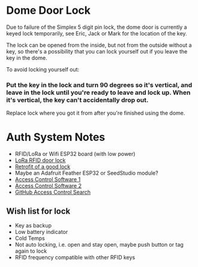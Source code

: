 # Dome Door Lock

Due to failure of the Simplex 5 digit pin lock, the dome door is currently a keyed lock temporarily, see Eric, Jack or Mark for the location of the key.

The lock can be opened from the inside, but not from the outside without a key, so there's a possibility that you can lock yourself out if you leave the key in the dome.

To avoid locking yourself out:

### Put the key in the lock and turn 90 degrees so it's vertical, and leave in the lock until you're ready to leave and lock up.  When it's vertical, the key can't accidentally drop out.

Replace lock where you got it from after you're finished using the dome.
	
# Auth System Notes

* RFID/LoRa or Wifi ESP32 board (with low power)
* [LoRa RFID door lock](https://www.google.com/search?q=LoRa+RFID+door+lock&client=safari&sca_esv=f4c7e32cb0632b69&rls=en&udm=2&biw=1730&bih=1162&ei=iUUyZ9fLNNHg0PEP37DVuA0&ved=0ahUKEwiXtMus7dSJAxVRMDQIHV9YFdcQ4dUDCBA&uact=5&oq=LoRa+RFID+door+lock&gs_lp=EgNpbWciE0xvUmEgUkZJRCBkb29yIGxvY2tIqkxQ3iFYq0twBHgAkAEAmAGOAaABmxKqAQQ4LjE0uAEDyAEA-AEBmAIQoAK5C8ICChAAGIAEGEMYigXCAgsQABiABBixAxiDAcICCBAAGIAEGLEDwgIOEAAYgAQYsQMYgwEYigXCAg0QABiABBixAxhDGIoFwgIQEAAYgAQYsQMYQxiDARiKBcICBRAAGIAEwgIHEAAYgAQYCsICChAAGIAEGLEDGArCAg0QABiABBixAxiDARgKwgIGEAAYCBgewgIEEAAYHpgDAIgGAZIHBDUuMTGgB_U2&sclient=img#vhid=KWlReoWdkcttRM&vssid=mosaic)
* [Retrofit of a good lock](https://www.youtube.com/watch?v=s3hV19naMkk)
* Maybe an Adafruit Feather ESP32 or SeedStudio module?
* [Access Control Software 1](https://github.com/leosac/access-control)
* [Access Control Software 2](https://github.com/esprfid/esp-rfid)
* [GitHub Access Control Search](https://github.com/search?q=rfid+access+control&type=repositories&p=1)

## Wish list for lock

* Key as backup
* Low battery indicator
* Cold Temps
* Not auto locking, i.e. open and stay open, maybe push button or tag again to lock
* RFID frequency compatible with other RFID keys